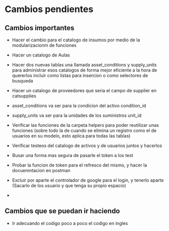 # Cambios pendientes

## Cambios importantes

- Hacer el cambio para el catalogo de insumos por medio de la modularizacionm de funciones
- Hacer un catalogo de Aulas

- Hacer dos nuevas tablas una llamada asset_conditions y supply_units para administrar esos catalogos de forma mejor eficiente a la hora de quererlos incluir como listas para insercion o como selectores de busqueda

- Hacer un catalogo de proveedores que seria el campo de supplier en catsupplies

- asset_conditions va ser para la condicion del activo condition_id 

- supply_units va ser para la unidades de los suministros unit_id 

- Verificar las funciones de la carpeta helpers para poder reutilizar unas funciones 
(sobre todo la de cuando se elimina un registro como el de usuarios en su modelo, esto aplica para todas las tablas)
- Verificar testeos del catalogo de activos y de usuarios juntos y hacerlos
- Busar una forma mas segura de pasarle el token a los test
- Probar la funcion de token para el refresco del mismo, y hacer la docuemntacion en postman
- Excluir por aparte el controlador de google para el login, y tenerlo aparte (Sacarlo de los usuario y que tenga su propio espacio)

-

## Cambios que se puedan ir haciendo

- Ir adecuando el codigo poco a poco el codigo en ingles
